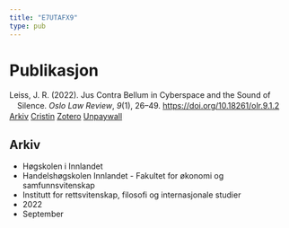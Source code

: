 ```yaml
---
title: "E7UTAFX9"
type: pub
---
```

<h1>Publikasjon</h1>
<article id="csl-bib-container-E7UTAFX9" class="csl-bib-container">
  <div class="csl-bib-body" style="line-height: 1.35; padding-left: 1em; text-indent:-1em;">
  <div class="csl-entry">Leiss, J. R. (2022). Jus Contra Bellum in Cyberspace and the Sound of Silence. <i>Oslo Law Review</i>, <i>9</i>(1), 26&#x2013;49. <a href="https://doi.org/10.18261/olr.9.1.2">https://doi.org/10.18261/olr.9.1.2</a></div>
</div>
  <div class="csl-bib-buttons">
    <a href="#taxonomy-article-E7UTAFX9" class="csl-bib-button">Arkiv</a>
    <a href="https://app.cristin.no/results/show.jsf?id=2048776" alt="Cristin URL" class="csl-bib-button">Cristin</a>
    <a href="http://zotero.org/groups/5402882/items/E7UTAFX9" alt="Zotero URL" class="csl-bib-button">Zotero</a>
    <a href="https://doi.org/10.18261/olr.9.1.2" class="csl-bib-button">Unpaywall</a>
  </div>
  <div id="csl-bib-meta-container-E7UTAFX9"></div>
</article>
<div id="csl-bib-meta-E7UTAFX9" class="csl-bib-meta">
  <article id="taxonomy-article-E7UTAFX9" class="taxonomy-article">
    <h1>Arkiv</h1>
    <ul>
      <li>Høgskolen i Innlandet</li>
      <li>Handelshøgskolen Innlandet - Fakultet for økonomi og samfunnsvitenskap</li>
      <li>Institutt for rettsvitenskap, filosofi og internasjonale studier</li>
      <li>2022</li>
      <li>September</li>
    </ul>
  </article>
</div>
